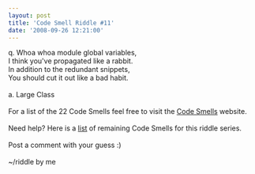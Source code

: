 ```yaml
---
layout: post
title: 'Code Smell Riddle #11'
date: '2008-09-26 12:21:00'
---
```


q. Whoa whoa module global variables, <br>I think you've propagated like a rabbit. <br>In addition to the redundant snippets, <br>You should cut it out like a bad habit.<br><br>a. Large Class<br><br>For a list of the 22 Code Smells feel free to visit the <a href="http://tinyurl.com/codesmells" target="_blank">Code Smells</a> website.<br><br>Need help? Here is a <a href="http://www.elijahmanor.com/#">list</a> of remaining Code Smells for this riddle series.<br><br>Post a comment with your guess :)<br><br>~/riddle by me
